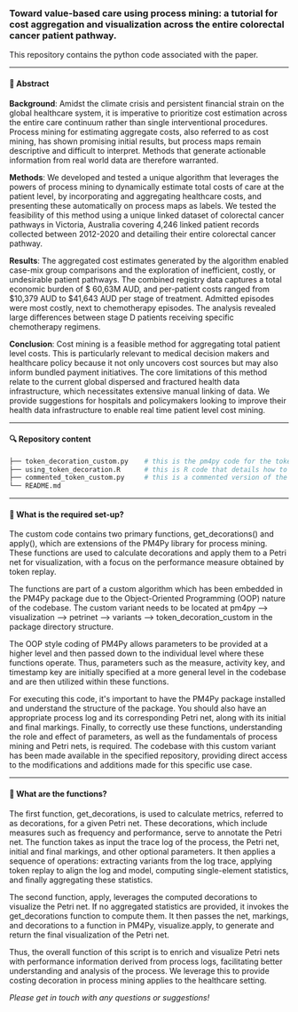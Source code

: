 ### Toward value-based care using process mining: a tutorial for cost aggregation and visualization across the entire colorectal cancer patient pathway.

This repository contains the python code associated with the paper. 

------------------------------------------------------------------------

#### 📖 Abstract

**Background**: Amidst the climate crisis and persistent financial strain on the global healthcare system, it is imperative to prioritize cost estimation across the entire care continuum rather than single interventional procedures. Process mining for estimating aggregate costs, also referred to as cost mining, has shown promising initial results, but process maps remain descriptive and difficult to interpret. Methods that generate actionable information from real world data are therefore warranted.

**Methods**: We developed and tested a unique algorithm that leverages the powers of process mining to dynamically estimate total costs of care at the patient level, by incorporating and aggregating healthcare costs, and presenting these automatically on process maps as labels. We tested the feasibility of this method using a unique linked dataset of colorectal cancer pathways in Victoria, Australia covering 4,246 linked patient records collected between 2012-2020 and detailing their entire colorectal cancer pathway.

**Results**: The aggregated cost estimates generated by the algorithm enabled case-mix group comparisons and the exploration of inefficient, costly, or undesirable patient pathways. The combined registry data captures a total economic burden of $ 60,63M AUD, and per-patient costs ranged from $10,379 AUD to $41,643 AUD per stage of treatment. Admitted episodes were most costly, next to chemotherapy episodes. The analysis revealed large differences between stage D patients receiving specific chemotherapy regimens.

**Conclusion**: Cost mining is a feasible method for aggregating total patient level costs. This is particularly relevant to medical decision makers and healthcare policy because it not only uncovers cost sources but may also inform bundled payment initiatives.  The core limitations of this method relate to the current global dispersed and fractured health data infrastructure, which necessitates extensive manual linking of data. We provide suggestions for hospitals and policymakers looking to improve their health data infrastructure to enable real time patient level cost mining. 

------------------------------------------------------------------------

#### 🔍 Repository content

``` bash
├── token_decoration_custom.py    # this is the pm4py code for the token decoration of costs  
├── using_token_decoration.R      # this is R code that details how to use decoration function in R
├── commented_token_custom.py     # this is a commented version of the token decoration code
└── README.md
```
------------------------------------------------------------------------

#### 🔧 What is the required set-up?

The custom code contains two primary functions, get_decorations() and apply(), which are extensions of the PM4Py library for process mining. These functions are used to calculate decorations and apply them to a Petri net for visualization, with a focus on the performance measure obtained by token replay.

The functions are part of a custom algorithm which has been embedded in the PM4Py package due to the Object-Oriented Programming (OOP) nature of the codebase. The custom variant needs to be located at pm4py --> visualization --> petrinet --> variants --> token_decoration_custom in the package directory structure.

The OOP style coding of PM4Py allows parameters to be provided at a higher level and then passed down to the individual level where these functions operate. Thus, parameters such as the measure, activity key, and timestamp key are initially specified at a more general level in the codebase and are then utilized within these functions.

For executing this code, it's important to have the PM4Py package installed and understand the structure of the package. You should also have an appropriate process log and its corresponding Petri net, along with its initial and final markings. Finally, to correctly use these functions, understanding the role and effect of parameters, as well as the fundamentals of process mining and Petri nets, is required.
The codebase with this custom variant has been made available in the specified repository, providing direct access to the modifications and additions made for this specific use case.

------------------------------------------------------------------------

#### 💪 What are the functions?

The first function, get_decorations, is used to calculate metrics, referred to as decorations, for a given Petri net. These decorations, which include measures such as frequency and performance, serve to annotate the Petri net. The function takes as input the trace log of the process, the Petri net, initial and final markings, and other optional parameters. It then applies a sequence of operations: extracting variants from the log trace, applying token replay to align the log and model, computing single-element statistics, and finally aggregating these statistics.

The second function, apply, leverages the computed decorations to visualize the Petri net. If no aggregated statistics are provided, it invokes the get_decorations function to compute them. It then passes the net, markings, and decorations to a function in PM4Py, visualize.apply, to generate and return the final visualization of the Petri net.

Thus, the overall function of this script is to enrich and visualize Petri nets with performance information derived from process logs, facilitating better understanding and analysis of the process. We leverage this to provide costing decoration in process mining applies to the healthcare setting.


*Please get in touch with any questions or suggestions!*

